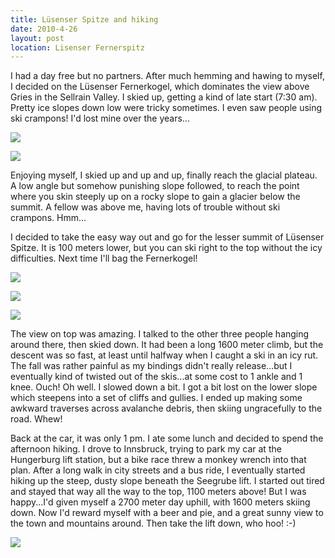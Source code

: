 ```yaml
---
title: Lüsenser Spitze and hiking
date: 2010-4-26
layout: post
location: Lisenser Fernerspitz
---
```


I had a day free but no partners. After much hemming and hawing to myself,
I decided on the Lüsenser Fernerkogel, which dominates the view above Gries
in the Sellrain Valley. I skied up, getting a kind of late start (7:30
am). Pretty ice slopes down low were tricky sometimes. I even saw people
using ski crampons! I'd lost mine over the years...
  
  
[![](http://farm4.static.flickr.com/3664/4551981076_a4c481ee69_b.jpg)](http://www.flickr.com/photos/ripsawridge/4551981076/)
  
[![](http://farm4.static.flickr.com/3291/4551342205_d9b3f3b027_b.jpg)](http://www.flickr.com/photos/ripsawridge/4551342205/)
  
  
Enjoying myself, I skied up and up and up, finally reach the glacial plateau.
A low angle but somehow punishing slope followed, to reach the point where
you skin steeply up on a rocky slope to gain a glacier below the summit.
A fellow was above me, having lots of trouble without ski crampons. Hmm...
  
  
I decided to take the easy way out and go for the lesser summit of Lüsenser
Spitze. It is 100 meters lower, but you can ski right to the top without
the icy difficulties. Next time I'll bag the Fernerkogel!
  
  
[![](http://farm4.static.flickr.com/3612/4551348079_6752966199_b.jpg)](http://www.flickr.com/photos/ripsawridge/4551348079/)
  
[![](http://farm5.static.flickr.com/4019/4551339803_fd5674b205_b.jpg)](http://www.flickr.com/photos/ripsawridge/4551339803/)
  
[![](http://farm4.static.flickr.com/3356/4551986716_50a5ca584a_b.jpg)](http://www.flickr.com/photos/ripsawridge/4551986716/)
  
  
The view on top was amazing. I talked to the other three people hanging
around there, then skied down. It had been a long 1600 meter climb, but
the descent was so fast, at least until halfway when I caught a ski in
an icy rut. The fall was rather painful as my bindings didn't really release...but
I eventually kind of twisted out of the skis...at some cost to 1 ankle
and 1 knee. Ouch! Oh well. I slowed down a bit. I got a bit lost on the
lower slope which steepens into a set of cliffs and gullies. I ended up
making some awkward traverses across avalanche debris, then skiing ungracefully
to the road. Whew!
  
  
Back at the car, it was only 1 pm. I ate some lunch and decided to spend
the afternoon hiking. I drove to Innsbruck, trying to park my car at the
Hungerburg lift station, but a bike race threw a monkey wrench into that
plan. After a long walk in city streets and a bus ride, I eventually started
hiking up the steep, dusty slope beneath the Seegrube lift. I started out
tired and stayed that way all the way to the top, 1100 meters above! But
I was happy...I'd given myself a 2700 meter day uphill, with 1600 meters
skiing down. Now I'd reward myself with a beer and pie, and a great sunny
view to the town and mountains around. Then take the lift down, who hoo!
:-)
  
  
[![](http://farm2.static.flickr.com/1222/4551984048_6714a3ef56_b.jpg)](http://www.flickr.com/photos/ripsawridge/4551984048/)
